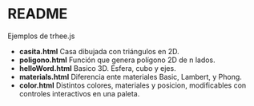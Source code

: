 # README #

Ejemplos de trhee.js

+ **casita.html** Casa dibujada con triángulos en 2D.
+ **poligono.html** Función que genera polígono 2D de n lados.
+ **helloWord.html** Basico 3D. Esfera, cubo y ejes.
+ **materials.html** Diferencia ente materiales Basic, Lambert, y Phong.
+ **color.html** Distintos colores, materiales y posicion, modificables con controles interactivos en una paleta.
